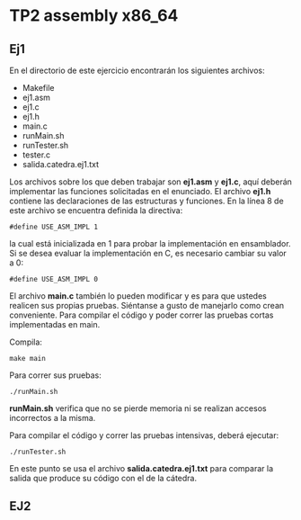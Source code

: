 # TP2 assembly x86_64 

## Ej1


En el directorio de este ejercicio encontrarán los siguientes archivos:

- Makefile
- ej1.asm
- ej1.c
- ej1.h
- main.c
- runMain.sh
- runTester.sh
- tester.c
- salida.catedra.ej1.txt

Los archivos sobre los que deben trabajar son **ej1.asm** y **ej1.c**, aquí deberán implementar las funciones solicitadas en el enunciado. El archivo **ej1.h** contiene las declaraciones de las estructuras y funciones. En la línea 8 de este archivo se encuentra definida la directiva:
    
    #define USE_ASM_IMPL 1 

la cual está inicializada en 1 para probar la implementación en ensamblador. Si se desea evaluar la implementación en C, es necesario cambiar su valor a 0:

    #define USE_ASM_IMPL 0
    
El archivo **main.c** también lo pueden modificar y es para que ustedes realicen sus propias pruebas. Siéntanse a gusto de manejarlo como crean conveniente. Para compilar el código y poder correr las pruebas cortas implementadas en main.

Compila:

    make main

Para correr sus pruebas:

    ./runMain.sh

**runMain.sh** verifica que no se pierde memoria ni se realizan accesos incorrectos a la misma.

Para compilar el código y correr las pruebas intensivas, deberá ejecutar:


    ./runTester.sh

En este punto se usa el archivo **salida.catedra.ej1.txt** para comparar la salida que produce su código con el de la cátedra. 

## EJ2

